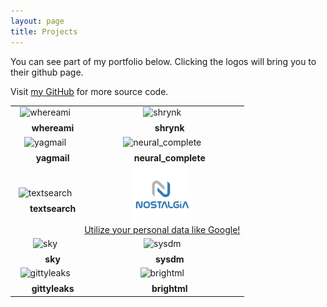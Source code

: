 ```yaml
---
layout: page
title: Projects
---
```


You can see part of my portfolio below. Clicking the logos will bring you to their github page.

Visit [my GitHub](https://github.com/gyhou/) for more source code.

<table id="repo-table">
<tbody>
<tr>
    <td id="whereami"><center>
      <a><img alt="whereami" width="180" height="90" style="object-fit: contain;" src="assets/whereami_predict.png"></a>
      <div style="margin-top: 0.5rem"><i class="fa fa-star"></i><span class="stars" style="margin-right: 1rem; margin-left: 0.5rem"></span><b>whereami</b></div>
      <a class="repo-description"></a>
    </center></td>
    <td id="shrynk"><center>
      <a><img alt="shrynk" width="180" height="90" style="object-fit: contain;" src="https://uvreatio.sirv.com/Images/Shrynk.png"></a>
      <div style="margin-top: 0.5rem"><i class="fa fa-star"></i><span class="stars" style="margin-right: 1rem; margin-left: 0.5rem"></span><b>shrynk</b></div>
      <a class="repo-description"></a>
    </center></td>
</tr>
<tr>
    <td id="yagmail"><center>
      <a><img alt="yagmail" width="180" height="90" style="object-fit: contain;" src="https://github.com/kootenpv/yagmail/raw/master/docs/_static/icon.png"></a>
      <div style="margin-top: 0.5rem"><i class="fa fa-star"></i><span class="stars" style="margin-right: 1rem; margin-left: 0.5rem"></span><b>yagmail</b></div>
      <a class="repo-description"></a>
    </center></td>
    <td id="neural_complete"><center>
      <a><img title="neural_complete" alt="neural_complete" width="180" height="90" style="object-fit: contain;" src="https://github.com/kootenpv/neural_complete/raw/master/images/demo.gif"></a>
      <div style="margin-top: 0.5rem"><i class="fa fa-star"></i><span class="stars" style="margin-right: 1rem; margin-left: 0.5rem"></span><b>neural_complete</b></div>
      <a class="repo-description"></a>
    </center></td>
</tr>
<tr>
    <td id="textsearch"><center>
      <a><img alt="textsearch" width="180" height="90" style="object-fit: contain;" src="https://raw.githubusercontent.com/kootenpv/textsearch/master/resources/tslogo.png"></a>
      <div style="margin-top: 0.5rem"><i class="fa fa-star"></i><span class="stars" style="margin-right: 1rem; margin-left: 0.5rem"></span><b>textsearch</b></div>
      <a class="repo-description"></a>
    </center></td>
    <td id="nostalgia"><center>
      <a href="https://github.com/nostalgia-dev/nostalgia"><img alt="nostalgia" width="180" height="90" style="object-fit: contain;" src="https://raw.githubusercontent.com/nostalgia-dev/nostalgia-dev.github.io/master/assets/images/biglogo.png"></a>
      <div><a class="repo-description" href="https://github.com/nostalgia-dev/nostalgia">Utilize your personal data like Google!</a></div>
    </center></td>
</tr>
<tr>
    <td id="sky"><center>
      <a><img alt="sky" width="180" height="90" style="object-fit: contain;" src="https://raw.githubusercontent.com/kootenpv/sky/master/resources/skylogo.png"></a>
      <div style="margin-top: 0.5rem"><i class="fa fa-star"></i><span class="stars" style="margin-right: 1rem; margin-left: 0.5rem"></span><b>sky</b></div>
      <a class="repo-description"></a>
    </center></td>
    <td id="sysdm"><center>
      <a><img alt="sysdm" width="180" height="90" style="object-fit: contain;" src="https://raw.githubusercontent.com/kootenpv/sysdm/master/demo.gif"></a>
      <div style="margin-top: 0.5rem"><i class="fa fa-star"></i><span class="stars" style="margin-right: 1rem; margin-left: 0.5rem"></span><b>sysdm</b></div>
      <a class="repo-description"></a>
    </center></td>
</tr>
<tr>
    <td id="gittyleaks"><center>
      <a><img alt="gittyleaks" width="180" height="90" style="object-fit: contain;" src="https://github.com/kootenpv/gittyleaks/raw/master/resources/gittyleaks.png"></a>
      <div style="margin-top: 0.5rem"><i class="fa fa-star"></i><span class="stars" style="margin-right: 1rem; margin-left: 0.5rem"></span><b>gittyleaks</b></div>
      <a class="repo-description"></a>
    </center></td>
    <td id="brightml"><center>
      <a><img alt="brightml" width="180" height="90" style="object-fit: contain;" src="https://github.com/kootenpv/brightml/raw/master/resources/logo.png"></a>
      <div style="margin-top: 0.5rem"><i class="fa fa-star"></i><span class="stars" style="margin-right: 1rem; margin-left: 0.5rem"></span><b>brightml</b></div>
      <a class="repo-description"></a>
    </center></td>
</tr>
</tbody>
</table>
